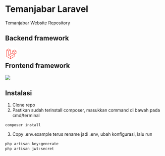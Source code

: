 # Temanjabar Laravel
Temanjabar Website Repository

## Backend framework
<img width="40px" align="left" src="https://raw.githubusercontent.com/github/explore/56a826d05cf762b2b50ecbe7d492a839b04f3fbf/topics/laravel/laravel.png"/>
<br/>

## Frontend framework
<img width="40px" align="left" src="https://camo.githubusercontent.com/324e9374b778037129e4aabb453a4e4bc75a4922/68747470733a2f2f6672616d65776f726b372e696f2f692f6c6f676f2e737667"/>
<br/>

## Instalasi
1. Clone repo
2. Pastikan sudah terinstall composer, masukkan command di bawah pada cmd/terminal
  ```
  composer install
  ```
3. Copy .env.example terus rename jadi .env, ubah konfigurasi, lalu run
  ```
  php artisan key:generate
  php artisan jwt:secret
  ```
